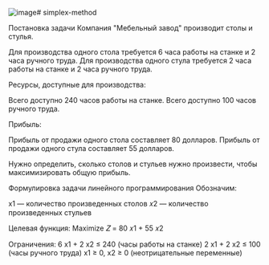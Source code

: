 ![image](https://github.com/DmitryShein/simplex-method/assets/108419757/807a9bb8-a520-44de-84e4-1258949b6100)# simplex-method

Постановка задачи
Компания "Мебельный завод" производит столы и стулья.

Для производства одного стола требуется 6 часа работы на станке и 2 часа ручного труда.
Для производства одного стула требуется 2 часа работы на станке и 2 часа ручного труда.

Ресурсы, доступные для производства:

Всего доступно 240 часов работы на станке.
Всего доступно 100 часов ручного труда.

Прибыль:

Прибыль от продажи одного стола составляет 80 долларов.
Прибыль от продажи одного стула составляет 55 долларов.

Нужно определить, сколько столов и стульев нужно произвести, чтобы максимизировать общую прибыль.

Формулировка задачи линейного программирования
Обозначим:

x1 — количество произведенных столов
𝑥2 — количество произведенных стульев

Целевая функция:
Maximize 𝑍 = 80 𝑥1 + 55 𝑥2

Ограничения:
6 x1 + 2 x2 ≤ 240 (часы работы на станке)
2 x1 + 2 x2 ≤ 100 (часы ручного труда)
​x1 ≥ 0, x2 ≥ 0 (неотрицательные переменные)
